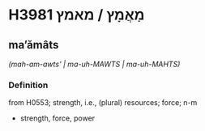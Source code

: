 # H3981 מַאֲמָץ / מאמץ

## maʼămâts

_(mah-am-awts' | ma-uh-MAWTS | ma-uh-MAHTS)_

### Definition

from H0553; strength, i.e., (plural) resources; force; n-m

- strength, force, power
